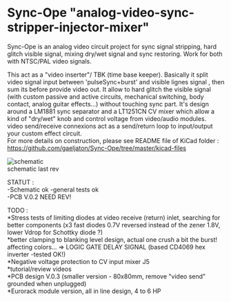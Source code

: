 # Sync-Ope  "analog-video-sync-stripper-injector-mixer"
Sync-Ope is an analog video circuit project for sync signal stripping, hard glitch visible signal, mixing dry/wet signal and sync restoring.
Work for both with NTSC/PAL video signals.

This act as a "video inserter"/ TBK (time base keeper). Basically it split video signal input between 'pulseSync+burst' and visible lignes signal , then sum its before provide video out. It allow to hard glitch the visible signal (with custom passive and active circuits, mechanical switching, body contact, analog guitar effects...) without touching sync part. It's design around a LM1881 sync separator and a LT1251CN CV mixer which allow a kind of "dry/wet" knob and control voltage from video/audio modules.  
video send/receive connexions act as a send/return loop to input/output your custom effect circuit.  
For more details on construction, please see README file of KiCad folder : https://github.com/gaeljaton/Sync-Ope/tree/master/kicad-files  

![schematic](../master/schV02.png)  
schematic last rev  
  
STATUT :   
-Schematic ok 
-general tests ok  
-PCB V.0.2 NEED REV!    
  
TODO :  
*Stress tests of limiting diodes at video receive (return) inlet, searching for better components (x3 fast diodes 0.7V reversed instead of the zener 1.8V, lower Vdrop for Schottky diode ?)  
*better clamping to blanking level design, actual one crush a bit the burst! affecting colors... => LOGIC GATE DELAY SIGNAL (based CD4069 hex inverter -tested OK!)   
*Negative voltage protection to CV input mixer J5  
*tutorial/review videos  
*PCB design V.0.3 (smaller version - 80x80mm, remove "video send" grounded when unplugged)  
*Eurorack module version, all in line design, 4 to 6 HP  



